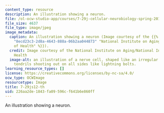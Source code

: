 ```yaml
---
content_type: resource
description: An illustration showing a neuron.
file: /ol-ocw-studio-app/courses/7-29j-cellular-neurobiology-spring-2012/226aa2de1843fa09596cf641b6e860ff_7-29js12-th.jpg
file_size: 4637
file_type: image/jpeg
image_metadata:
  caption: An illustration showing a neuron (Image courtesy of the {{% resource_link
    "8ecd23c3-2d8a-4643-888a-06b2aa044873" "National Institute on Aging/National Institutes
    of Health" %}}).
  credit: Image courtesy of the National Institute on Aging/National Institutes of
    Health
  image-alt: an illustration of a nerve cell, shaped like an irregular circle with
    tendrils shooting out on all sides like lightning bolts.
learning_resource_types: []
license: https://creativecommons.org/licenses/by-nc-sa/4.0/
ocw_type: OCWImage
resourcetype: Image
title: 7-29js12-th
uid: 226aa2de-1843-fa09-596c-f641b6e860ff
---
```

An illustration showing a neuron.